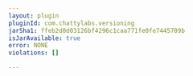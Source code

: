 ```yaml
---
layout: plugin
pluginId: com.chattylabs.versioning
jarSha1: ffeb2d0d03126bf4296c1caa771fe0fe7445709b
isJarAvailable: true
error: NONE
violations: []

---
```

